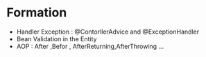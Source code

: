 # Formation
* Handler Exception : @ContorllerAdvice and @ExceptionHandler
* Bean Validation in the Entity
 * AOP : After ,Befor , AfterReturning,AfterThrowing ...
